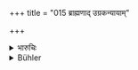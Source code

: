 +++
title = "015 ब्राह्मणाद् उग्रकन्यायाम्"

+++

<details><summary>भारुचिः</summary>

> **ब्राह्मणाद् उग्रकन्यायाम् आवृतो नाम जायते ।**

न मातृजातिः, किं तर्हि जात्यन्तर एव-

> **आभीरो ऽम्बष्ठकन्यायाम्**

जातो वेदितव्यः । ब्राह्मणाद् इति वर्तते । अनुलोमस्त्रीषु तावद् एवम् उत्कृष्टत्वात् । यथा चानुलोमस्त्रीषु जात्यान्तरम्, एवं प्रतिलोमस्त्रीष्व् अपि दर्शयति-

> **आयोगव्यां तु धिग्वणः  ॥ १०.१५ ॥**

ब्राह्मणजात एव न मातृजातिर् भवति । यथा च ब्राह्मणादिभ्यः क्षत्रियाद्यास्व् अनुलोमजाता मातृनामानो भवन्ति मातृदोषविगर्हणया, एवं शूद्रादिभ्यो वैश्याद्यासु जाताः प्रतिलोमाः पितृदोषविगर्हणयापि च न तज्जातीया भवन्ति, किं तर्ह्य् उभयजातिविवर्जिता जात्यन्तरम् । यतस् तान् दर्शयति ॥ १०.१५ ॥
</details>

<details><summary>Bühler</summary>

015	A Brahmana begets on the daughter of an Ugra an Avrita, on the daughter of an Ambashtha an Abhira, but on a female of the Ayogava (caste) a Dhigvana.
</details>
